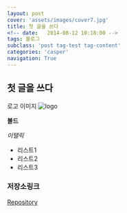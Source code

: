 ```yaml
---
layout: post
cover: 'assets/images/cover7.jpg'
title: 첫 글을 쓰다
<!-- date:   2014-08-12 10:18:00 -->
tags: 블로그
subclass: 'post tag-test tag-content'
categories: 'casper'
navigation: True
---
```

## 첫 글을 쓰다

로고 이미지
![logo]({{site.baseurl}}/assets/images/Untitled-1.png)

**볼드**

_이탤릭_

- 리스트1
- 리스트2
- 리스트3

### 저장소링크
[Repository](http://github.com/finers/finers.github.io)

